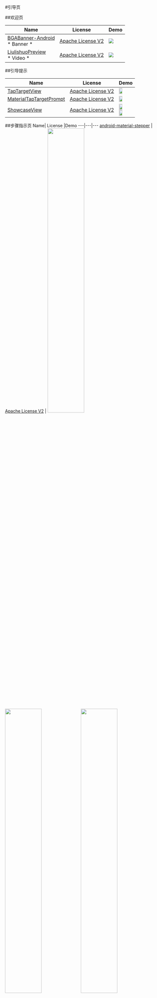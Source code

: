 #引导页

##欢迎页

Name| License |Demo
---|---|---
[BGABanner-Android](https://github.com/bingoogolapple/BGABanner-Android) <br>* Banner *|[Apache License V2](https://www.apache.org/licenses/LICENSE-2.0)|![](https://cloud.githubusercontent.com/assets/8949716/17557718/dc235ec4-5f4a-11e6-92b7-144a2a1a1e3f.gif)|
[LiulishuoPreview](https://github.com/JeasonWong/LiulishuoPreview) <br>* Video *|[Apache License V2](https://www.apache.org/licenses/LICENSE-2.0)|![](https://raw.githubusercontent.com/jeasonwong/LiulishuoPreview/master/screenshots/liulishuo.gif)

##引导提示

Name| License |Demo
---|---|---
[TapTargetView](https://github.com/KeepSafe/TapTargetView) | [Apache License V2](https://www.apache.org/licenses/LICENSE-2.0) | <img src="https://github.com/wasabeef/awesome-android-ui/blob/master/art/TapTargetView.gif" width="49%">
[MaterialTapTargetPrompt](https://github.com/sjwall/MaterialTapTargetPrompt) | [Apache License V2](https://www.apache.org/licenses/LICENSE-2.0) | <img src="https://github.com/wasabeef/awesome-android-ui/blob/master/art/MaterialTapTargetPrompt.jpg" width="49%">
[ShowcaseView](https://github.com/amlcurran/ShowcaseView) | [Apache License V2](https://www.apache.org/licenses/LICENSE-2.0) | <img src="https://github.com/wasabeef/awesome-android-ui/blob/master/art/ShowcaseView.png" width="49%"> <img src="https://github.com/wasabeef/awesome-android-ui/blob/master/art/ShowcaseView2.png" width="49%">

##步骤指示页
Name| License |Demo
---|---|---
[android-material-stepper](https://github.com/stepstone-tech/android-material-stepper) | [Apache License V2](https://www.apache.org/licenses/LICENSE-2.0) | <img src="https://github.com/stepstone-tech/android-material-stepper/raw/master/gifs/tabs.gif" width="49%"> <img src="https://github.com/stepstone-tech/android-material-stepper/raw/master/gifs/linear-progress-bar-styled.gif" width="49%"> <img src="https://github.com/stepstone-tech/android-material-stepper/raw/master/gifs/dotted-progress-bar.gif" width="49%">

